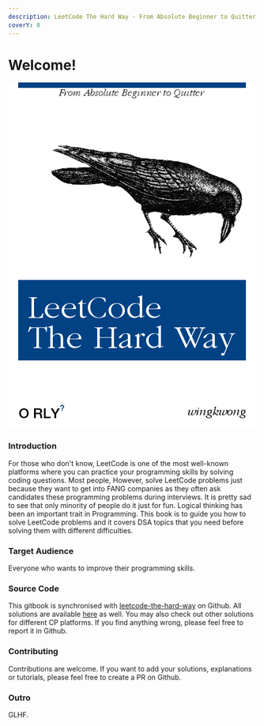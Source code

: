 ```yaml
---
description: LeetCode The Hard Way - From Absolute Beginner to Quitter
coverY: 0
---
```


# Welcome!

![](<.gitbook/assets/image (2).png>)

### Introduction

For those who don't know, LeetCode is one of the most well-known platforms where you can practice your programming skills by solving coding questions. Most people, However, solve LeetCode problems just because they want to get into FANG companies as they often ask candidates these programming problems during interviews. It is pretty sad to see that only minority of people do it just for fun. Logical thinking has been an important trait in Programming. This book is to guide you how to solve LeetCode problems and it covers DSA topics that you need before solving them with different difficulties.

### Target Audience

Everyone who wants to improve their programming skills.

### Source Code

This gitbook is synchronised with [leetcode-the-hard-way](https://github.com/wingkwong/leetcode-the-hard-way) on Github. All solutions are available [here](https://github.com/wingkwong/competitive-programming/tree/master/leetcode/problems) as well. You may also check out other solutions for different CP platforms. If you find anything wrong, please feel free to report it in Github.

### Contributing

Contributions are welcome. If you want to add your solutions, explanations or tutorials, please feel free to create a PR on Github.

### Outro

GLHF.
